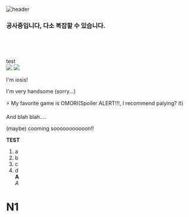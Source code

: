 
![header](https://capsule-render.vercel.app/api?type=waving&color=auto&height=300&section=header&text=iosisKR&fontSize=90&animation=fadeIn&fontAlignY=38&desc=Dreamy(?)%20User&descAlignY=51&descAlign=62)

### 공사중입니다, 다소 복잡할 수 있습니다.<br><br><br><br>


test <br>
<img src="https://github-readme-stats.vercel.app/api?username=iosisKR&show_icons=true">
<img src="https://github-readme-stats.vercel.app/api/top-langs/?username=iosisKR&layout=compact">


I'm iosis!   
   
I'm very handsome (sorry...)
    
⚡ My favorite game is OMORI(Spoiler ALERT!!!, I recommend palying? it)

And blah blah....

(maybe) cooming sooooooooooon!!



__TEST__
1. a
2. b
3. c
4. d  
__A__   
_A_
# N1
